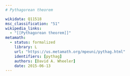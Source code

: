 ```yaml
---
# Pythagorean theorem

wikidata: Q11518
msc_classification: "51"
wikipedia_links:
  - "[[Pythagorean theorem]]"
metamath:
  - status: formalized
    library: L
    url: "https://us.metamath.org/mpeuni/pythag.html"
    identifiers: [pythag]
    authors: [David A. Wheeler]
    date: 2015-06-13
---
```

